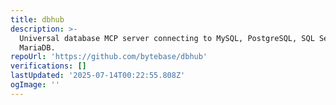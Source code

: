 ```yaml
---
title: dbhub
description: >-
  Universal database MCP server connecting to MySQL, PostgreSQL, SQL Server,
  MariaDB.
repoUrl: 'https://github.com/bytebase/dbhub'
verifications: []
lastUpdated: '2025-07-14T00:22:55.808Z'
ogImage: ''
---
```


